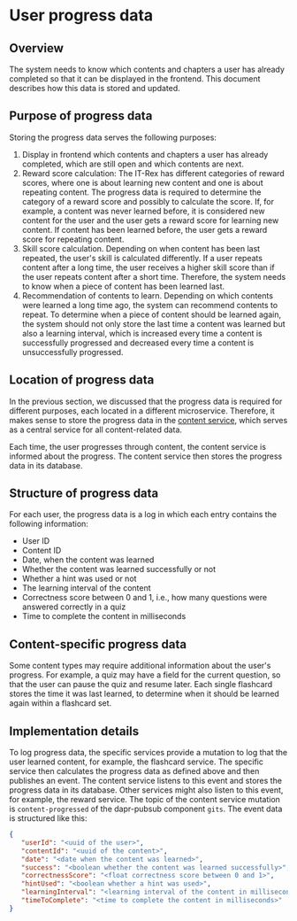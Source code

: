 # User progress data

## Overview

The system needs to know which contents and chapters a user has already completed so that it can be displayed in the
frontend. This document describes how this data is stored and updated.

## Purpose of progress data

Storing the progress data serves the following purposes:

1. Display in frontend which contents and chapters a user has already completed, which are still open and which contents
   are next.
2. Reward score calculation: The IT-Rex has different categories of reward scores, where one is about learning new
   content and one is about repeating content. The progress data is required to determine the category of a reward
   score and possibly to calculate the score. If, for example, a content was never learned before, it is considered new
   content for the user and the user gets a reward score for learning new content. If content has been learned before, the
   user gets a reward score for repeating content.
3. Skill score calculation. Depending on when content has been last repeated, the user's skill is calculated differently.
   If a user repeats content after a long time, the user receives a higher skill score than if the user repeats content after a short time. Therefore, the system needs to know when a piece of content has been learned last.
4. Recommendation of contents to learn. Depending on which contents were learned a long time ago, the system can
   recommend contents to repeat. To determine when a piece of content should be learned again, the system should not only store the last time a content was learned but also a learning interval, which is increased every time a content is successfully progressed and decreased every time a content is unsuccessfully progressed.

## Location of progress data

In the previous section, we discussed that the progress data is required for different purposes, each located in a
different microservice. Therefore, it makes sense to store the progress data in the [content service](../services/content-service.md), which serves as a central service for all content-related data.

Each time, the user progresses through content, the content service is informed about the progress. The content service
then stores the progress data in its database.

## Structure of progress data

For each user, the progress data is a log in which each entry contains the following information:

- User ID
- Content ID
- Date, when the content was learned
- Whether the content was learned successfully or not
- Whether a hint was used or not
- The learning interval of the content
- Correctness score between 0 and 1, i.e., how many questions were answered correctly in a quiz
- Time to complete the content in milliseconds

## Content-specific progress data

Some content types may require additional information about the user's progress. For example, a quiz may have a field for
the current question, so that the user can pause the quiz and resume later. Each single flashcard stores the time it was
last learned, to determine when it should be learned again within a flashcard set.

## Implementation details

To log progress data, the specific services provide a mutation to log that the user learned content, for example, the
flashcard service. The specific service then calculates the progress data as defined above and then publishes an event.
The content service listens to this event and stores the progress data in its database. Other services might also listen
to this event, for example, the reward service. The topic of the content service mutation is `content-progressed` of the
dapr-pubsub component `gits`. The event data is structured like this:

```json
{
   "userId": "<uuid of the user>",
   "contentId": "<uuid of the content>",
   "date": "<date when the content was learned>",
   "success": "<boolean whether the content was learned successfully>",
   "correctnessScore": "<float correctness score between 0 and 1>",
   "hintUsed": "<boolean whether a hint was used>",
   "learningInterval": "<learning interval of the content in milliseconds>",
   "timeToComplete": "<time to complete the content in milliseconds>"
}
```
